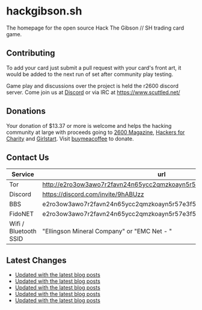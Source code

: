 # hackgibson.sh
The homepage for the open source Hack The Gibson // SH trading card game.


## Contributing

To add your card just submit a pull request with your card's front art, it would be added to the next run of set after community play testing.

Game play and discussions over the project is held the r2600 discord server. Come join us at [Discord](https://discord.com/invite/9hABUzz) or via IRC at https://www.scuttled.net/


## Donations

Your donation of $13.37 or more is welcome and helps the hacking community at large with proceeds going to [2600 Magazine](https://2600.com/), [Hackers for Charity](https://hackersforcharity.org) and [Girlstart](https://girlstart.org).  Visit [buymeacoffee](https://www.buymeacoffee.com/hackgibson.sh) to donate.


## Contact Us

Service | url
-|-
Tor | http://e2ro3ow3awo7r2favn24n65ycc2qmzkoayn5r57e3f56nvjwdcgg32ad.onion
Discord | https://discord.com/invite/9hABUzz
BBS | e2ro3ow3awo7r2favn24n65ycc2qmzkoayn5r57e3f56nvjwdcgg32ad.onion:23
FidoNET | e2ro3ow3awo7r2favn24n65ycc2qmzkoayn5r57e3f56nvjwdcgg32ad.onion:24554
Wifi / Bluetooth SSID | "Ellingson Mineral Company" or "EMC Net - <fidonet address>"

## Latest Changes
<!-- BLOG-POST-LIST:START -->
- [Updated with the latest blog posts](https://github.com/DFW2600/hackgibson.sh/commit/80ea0679481b3c6502fbbbbfbfc7f5c99b26987f)
- [Updated with the latest blog posts](https://github.com/DFW2600/hackgibson.sh/commit/9d8f3aa1dc04f18e0ed0d3248e5cfbe45b8a7529)
- [Updated with the latest blog posts](https://github.com/DFW2600/hackgibson.sh/commit/0aec7963fb16c9528bf301f11c9ac644fd4676cf)
- [Updated with the latest blog posts](https://github.com/DFW2600/hackgibson.sh/commit/7a29476ee98daa2089c931132c2c1b9a6a714488)
- [Updated with the latest blog posts](https://github.com/DFW2600/hackgibson.sh/commit/780f2440684eca76e883e0b4623fb05a03189594)
<!-- BLOG-POST-LIST:END -->

